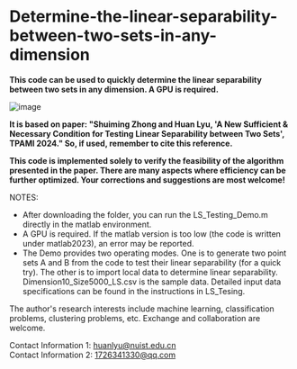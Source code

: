 # Determine-the-linear-separability-between-two-sets-in-any-dimension

**This code can be used to quickly determine the linear separability between two sets in any dimension. A GPU is required.**

![image](https://github.com/lhfbest/Determine-the-linear-separability-between-two-sets-in-any-dimension/assets/47107649/74c0b163-e5d1-4675-ae73-635d14c9d64c)


**It is based on paper: "Shuiming Zhong and Huan Lyu, 'A New Sufficient & Necessary Condition for Testing Linear Separability between Two Sets', TPAMI 2024."
So, if used, remember to cite this reference.**

**This code is implemented solely to verify the feasibility of the algorithm presented in the paper. 
There are many aspects where efficiency can be further optimized. Your corrections and suggestions are most welcome!**

NOTES:
  - After downloading the folder, you can run the LS_Testing_Demo.m directly in the matlab environment. 
  - A GPU is required. If the matlab version is too low (the code is written under matlab2023), an error may be reported.
  - The Demo provides two operating modes. One is to generate two point sets A and B from the code to test their linear separability (for a quick try). The other is to import local data to determine linear separability. Dimension10_Size5000_LS.csv is the sample data. Detailed input data specifications can be found in the instructions in LS_Tesing.


The author's research interests include machine learning, classification problems, clustering problems, etc. Exchange and collaboration are welcome.

Contact Information 1: huanlyu@nuist.edu.cn    
Contact Information 2: 1726341330@qq.com






